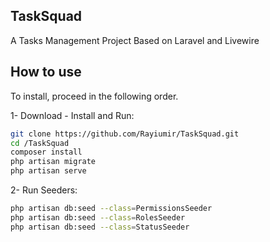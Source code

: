 ## TaskSquad

A Tasks Management Project Based on Laravel and Livewire 

## How to use

To install, proceed in the following order.

1- Download - Install and Run:

```bash
git clone https://github.com/Rayiumir/TaskSquad.git
cd /TaskSquad
composer install
php artisan migrate
php artisan serve
```
2- Run Seeders:

```bash
php artisan db:seed --class=PermissionsSeeder
php artisan db:seed --class=RolesSeeder
php artisan db:seed --class=StatusSeeder
```

